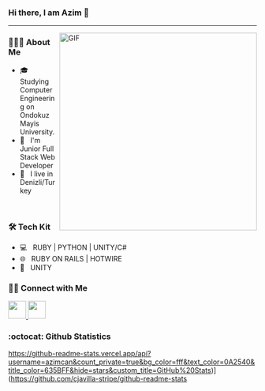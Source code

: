 ### Hi there, I am Azim 👋
<hr/>
<img align="right" alt="GIF" src="https://cdn.dribbble.com/users/583077/screenshots/2428506/ror.gif" width="400" loop="infinite" />

<h3> 👨🏻‍💻 About Me </h3>

- 🎓 &nbsp; Studying Computer Engineering on Ondokuz Mayis University.
- 💼 &nbsp; I'm Junior Full Stack Web Developer
- 💒 &nbsp; I live in Denizli/Turkey

<br>
<h3>🛠 Tech Kit </h3>

- 💻 &nbsp; RUBY | PYTHON | UNITY/C#
- 🌐 &nbsp; RUBY ON RAILS | HOTWIRE
- 🔧 &nbsp; UNITY

<h3> 🤝🏻 Connect with Me </h3>

<div>
  <a href="https://www.linkedin.com/in/azimcan/" target="_blank">
    <img src="https://cdn.jsdelivr.net/gh/devicons/devicon/icons/linkedin/linkedin-original.svg" width="36" height="36" />
  </a>
  <a href="https://www.twitter.com/azmcnkrc" target="_blank">
    <img src="https://cdn.jsdelivr.net/gh/devicons/devicon/icons/twitter/twitter-original.svg" width="36" height="36"/>
  </a>
</div>

### :octocat: Github Statistics
https://github-readme-stats.vercel.app/api?username=azimcan&count_private=true&bg_color=fff&text_color=0A2540&title_color=635BFF&hide=stars&custom_title=GitHub%20Stats)](https://github.com/cjavilla-stripe/github-readme-stats
